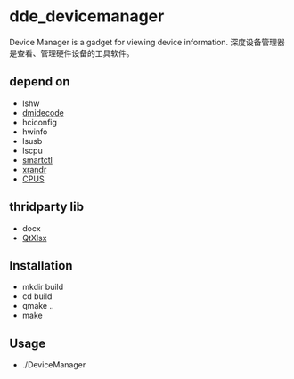 # dde_devicemanager
Device Manager is a gadget for viewing device information.
深度设备管理器是查看、管理硬件设备的工具软件。

## depend on 
* lshw
* [dmidecode](http://www.nongnu.org/dmidecode/)
* hciconfig
* hwinfo
* lsusb
* lscpu
* [smartctl](https://www.smartmontools.org/)
* [xrandr](https://www.x.org/wiki/Projects/XRandR/)
* [CPUS](https://www.cups.org/index.html)

## thridparty lib
* docx
* [QtXlsx](http://qtxlsx.debao.me)

## Installation

* mkdir build
* cd build
* qmake ..
* make

## Usage

* ./DeviceManager